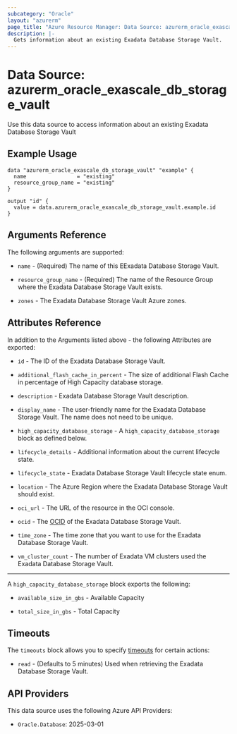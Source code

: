 ```yaml
---
subcategory: "Oracle"
layout: "azurerm"
page_title: "Azure Resource Manager: Data Source: azurerm_oracle_exascale_db_storage_vault"
description: |-
  Gets information about an existing Exadata Database Storage Vault.
---
```


# Data Source: azurerm_oracle_exascale_db_storage_vault

Use this data source to access information about an existing Exadata Database Storage Vault

## Example Usage

```hcl
data "azurerm_oracle_exascale_db_storage_vault" "example" {
  name                = "existing"
  resource_group_name = "existing"
}

output "id" {
  value = data.azurerm_oracle_exascale_db_storage_vault.example.id
}
```

## Arguments Reference

The following arguments are supported:

* `name` - (Required) The name of this EExadata Database Storage Vault.

* `resource_group_name` - (Required) The name of the Resource Group where the Exadata Database Storage Vault exists.

* `zones` - The Exadata Database Storage Vault Azure zones.

## Attributes Reference

In addition to the Arguments listed above - the following Attributes are exported: 

* `id` - The ID of the Exadata Database Storage Vault.

* `additional_flash_cache_in_percent` - The size of additional Flash Cache in percentage of High Capacity database storage.

* `description` - Exadata Database Storage Vault description.

* `display_name` - The user-friendly name for the Exadata Database Storage Vault. The name does not need to be unique.

* `high_capacity_database_storage` - A `high_capacity_database_storage` block as defined below.

* `lifecycle_details` - Additional information about the current lifecycle state.

* `lifecycle_state` - Exadata Database Storage Vault lifecycle state enum.

* `location` - The Azure Region where the Exadata Database Storage Vault should exist.

* `oci_url` - The URL of the resource in the OCI console.

* `ocid` - The [OCID](https://docs.oracle.com/en-us/iaas/Content/General/Concepts/identifiers.htm) of the Exadata Database Storage Vault.

* `time_zone` - The time zone that you want to use for the Exadata Database Storage Vault.

* `vm_cluster_count` - The number of Exadata VM clusters used the Exadata Database Storage Vault.

---

A `high_capacity_database_storage` block exports the following:

* `available_size_in_gbs` - Available Capacity

* `total_size_in_gbs` - Total Capacity

## Timeouts

The `timeouts` block allows you to specify [timeouts](https://www.terraform.io/language/resources/syntax#operation-timeouts) for certain actions:

* `read` - (Defaults to 5 minutes) Used when retrieving the Exadata Database Storage Vault.

## API Providers
<!-- This section is generated, changes will be overwritten -->
This data source uses the following Azure API Providers:

* `Oracle.Database`: 2025-03-01
